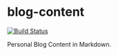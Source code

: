 # blog-content

[![Build Status](https://travis-ci.com/Komish/blog-content.svg?branch=master)](https://travis-ci.com/Komish/blog-content)

Personal Blog Content in Markdown.
